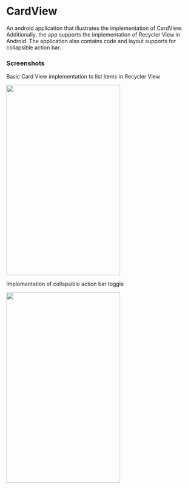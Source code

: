 # CardView
An android application that illustrates the implementation of CardView. 
Additionally, the app supports the implementation of Recycler View in Android.
The application also contains code and layout supports for collapsible action bar.

### Screenshots

Basic Card View implementation to list items in Recycler View

<img src="https://user-images.githubusercontent.com/26908195/37523704-c1b8bd8a-294d-11e8-8520-132a583d0cbc.png" width ="300" height = "500">

Implementation of collapsible action bar toggle

<img src="https://user-images.githubusercontent.com/26908195/37523560-56fe3182-294d-11e8-8d38-47fa6a81c118.png" width ="300" height = "500">
